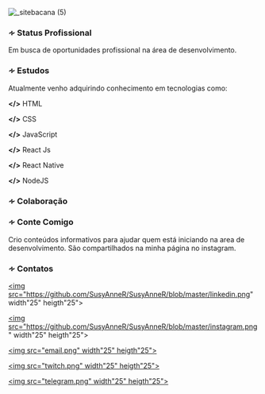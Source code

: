 ![_sitebacana (5)](https://user-images.githubusercontent.com/36510291/89354641-beeb9900-d68f-11ea-8771-ae5baea83d6c.png)


<h3>∻ Status Profissional</h3>
Em busca de oportunidades profissional na área de desenvolvimento.</br>
 
 
<h3>∻ Estudos</h3>
Atualmente venho adquirindo conhecimento em tecnologias como:

<b></></b>
HTML

<b></></b>
CSS

<b></></b>
JavaScript</br>

<b></></b>
React Js

<b></></b>
React Native

<b></></b>
NodeJS


<h3>∻ Colaboração</h3>



<h3>∻ Conte Comigo</h3>
Crio conteúdos informativos para ajudar quem está iniciando na area de
desenvolvimento. São compartilhados na minha página no instagram.



<h3>∻ Contatos</h3>
<!--site de icons: https://icon-icons.com/icon/social-media-twitter-circle/83078-->

<!--Linkedin-->
<a href="https://www.linkedin.com/in/susy-anne-v-38a8a0115/" target="_blank" rel="noopener"> <img src="https://github.com/SusyAnneR/SusyAnneR/blob/master/linkedin.png" width"25" heigth"25"> </a>  
<!--Instagram-->
<a href="https://www.instagram.com/mrs.curiosity01/" target="_blank" rel="noopener"> <img src="https://github.com/SusyAnneR/SusyAnneR/blob/master/instagram.png" width"25" heigth"25"></a>  
<!--E-mail-->
<a href="suzyanne_08@hotmail.com" target="_blank" rel="noopener"> <img src="email.png" width"25" heigth"25"></a>  
<!--Twitch-->
<a href="https://www.twitch.tv/sany_girlcode" target="_blank" rel="noopener"> <img src="twitch.png" width"25" heigth"25"></a>  
<!--Telegram-->
<a href="https://t.me/Susy" target="_blank" rel="noopener"> <img src="telegram.png" width"25" heigth"25"></a>
